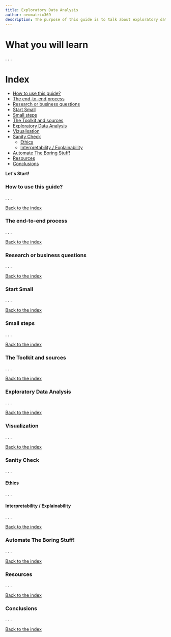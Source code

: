 ```yaml
---
title: Exploratory Data Analysis
author: neomatrix369
description: The purpose of this guide is to talk about exploratory data analysis and the different steps you need to do on your dataset to get a better insight about the Machine Learning models you are about to create.
---
```


# What you will learn 
.
.
.

# Index
- [How to use this guide?](#How-to-use-this-guide)
- [The end-to-end process](#The-end-to-end-process)
- [Research or business questions](#Research-or-business-questions)
- [Start Small](#Start-small)
- [Small steps](#Small-steps)
- [The Toolkit and sources](#The-Toolkit-and-sources)
- [Exploratory Data Analysis](#Exploratory-Data-Analysis)
- [Vizualisation](#Vizualisation)
- [Sanity Check](#Sanity-Check)
  - [Ethics](#Ethics)
  - [Interpretability / Explainability](#interpretability--explainability)
- [Automate The Boring Stuff!](#Automate-the-boring-stuff)
- [Resources](#Resources)
- [Conclusions](#Conclusions)

**Let's Start!**

### How to use this guide?
.
.
.

[Back to the index](#index)

### The end-to-end process

.
.
.

[Back to the index](#index)

### Research or business questions

.
.
.

[Back to the index](#index)

### Start Small

.
.
.

[Back to the index](#index)

### Small steps

.
.
.

[Back to the index](#index)

### The Toolkit and sources

.
.
.

[Back to the index](#index)


### Exploratory Data Analysis

.
.
.

[Back to the index](#index)

### Visualization

.
.
.

[Back to the index](#index)

### Sanity Check

.
.
.


#### Ethics

.
.
.

#### Interpretability / Explainability

.
.
.


[Back to the index](#index)

### Automate The Boring Stuff!

.
.
.


[Back to the index](#index)

### Resources

.
.
.


[Back to the index](#index)

### Conclusions

.
.
.

[Back to the index](#index)
